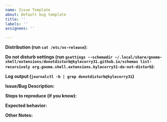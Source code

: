 ```yaml
---
name: Issue Template
about: Default bug template
title: ''
labels: ''
assignees: ''

---
```


<!--

If this is a bug, please use the template below.

-->


**Distribution (run `cat /etc/os-release`):**
 
 
 
**Do not disturb settings (run `gsettings --schemadir ~/.local/share/gnome-shell/extensions/donotdisturb@kylecorry31.github.io/schemas list-recursively org.gnome.shell.extensions.kylecorry31-do-not-disturb`):**



**Log output (`journalctl -b | grep donotdisturb@kylecorry31`)**


**Issue/Bug Description:**



**Steps to reproduce (if you know):**



**Expected behavior:**



**Other Notes:**
